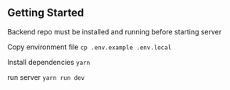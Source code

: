 ## Getting Started
Backend repo must be installed and running before starting server

Copy environment file
`cp .env.example .env.local`

Install dependencies
`yarn`

run server
`yarn run dev`
